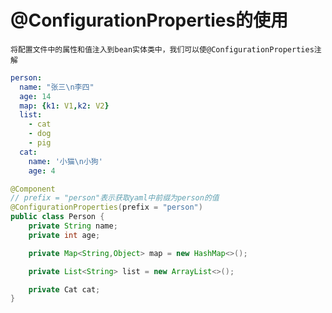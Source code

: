 # @ConfigurationProperties的使用

    将配置文件中的属性和值注入到bean实体类中，我们可以使@ConfigurationProperties注解

~~~yaml
person:
  name: "张三\n李四"
  age: 14
  map: {k1: V1,k2: V2}
  list:
    - cat
    - dog
    - pig
  cat:
    name: '小猫\n小狗'
    age: 4
~~~

```java
@Component
// prefix = "person"表示获取yaml中前缀为person的值
@ConfigurationProperties(prefix = "person")
public class Person {
    private String name;
    private int age;

    private Map<String,Object> map = new HashMap<>();

    private List<String> list = new ArrayList<>();

    private Cat cat;
}
```
